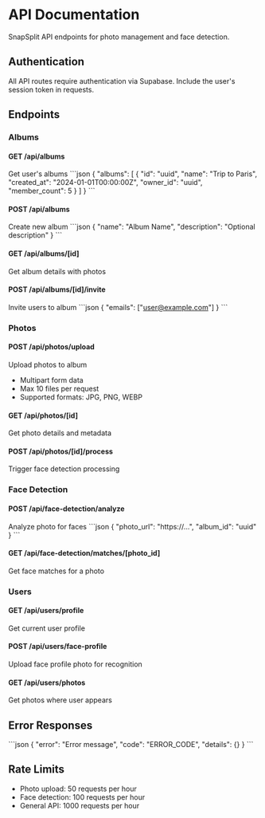# API Documentation

SnapSplit API endpoints for photo management and face detection.

## Authentication

All API routes require authentication via Supabase. Include the user's session token in requests.

## Endpoints

### Albums

#### GET /api/albums
Get user's albums
\`\`\`json
{
  "albums": [
    {
      "id": "uuid",
      "name": "Trip to Paris",
      "created_at": "2024-01-01T00:00:00Z",
      "owner_id": "uuid",
      "member_count": 5
    }
  ]
}
\`\`\`

#### POST /api/albums
Create new album
\`\`\`json
{
  "name": "Album Name",
  "description": "Optional description"
}
\`\`\`

#### GET /api/albums/[id]
Get album details with photos

#### POST /api/albums/[id]/invite
Invite users to album
\`\`\`json
{
  "emails": ["user@example.com"]
}
\`\`\`

### Photos

#### POST /api/photos/upload
Upload photos to album
- Multipart form data
- Max 10 files per request
- Supported formats: JPG, PNG, WEBP

#### GET /api/photos/[id]
Get photo details and metadata

#### POST /api/photos/[id]/process
Trigger face detection processing

### Face Detection

#### POST /api/face-detection/analyze
Analyze photo for faces
\`\`\`json
{
  "photo_url": "https://...",
  "album_id": "uuid"
}
\`\`\`

#### GET /api/face-detection/matches/[photo_id]
Get face matches for a photo

### Users

#### GET /api/users/profile
Get current user profile

#### POST /api/users/face-profile
Upload face profile photo for recognition

#### GET /api/users/photos
Get photos where user appears

## Error Responses

\`\`\`json
{
  "error": "Error message",
  "code": "ERROR_CODE",
  "details": {}
}
\`\`\`

## Rate Limits

- Photo upload: 50 requests per hour
- Face detection: 100 requests per hour
- General API: 1000 requests per hour
